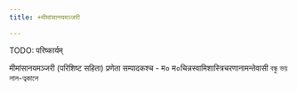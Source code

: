```yaml
---
title: +मीमांसानयमञ्जरी

---
```


TODO: परिष्कार्यम्

मीमांसानयमञ्जरी (परिशिष्ट सहिता) 
प्रणेता सम्पादकश्च - म० म०चिन्नस्वामिशास्त्रिचरणानामन्तेवासी বন্ধু ভয় লাল-ত্বকালে 